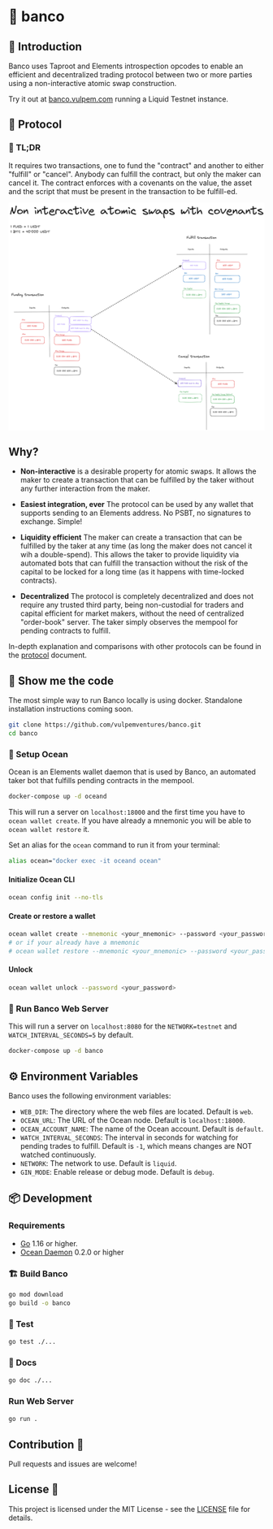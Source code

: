 # 🏦 banco

## 📖 Introduction

Banco uses Taproot and Elements introspection opcodes to enable an efficient and decentralized trading protocol between two or more parties using a non-interactive atomic swap construction.

Try it out at [banco.vulpem.com](https://banco.vulpem.com) running a Liquid Testnet instance.

## 🧿 Protocol

### 🍔 TL;DR

It requires two transactions, one to fund the "contract" and another to either "fulfill" or "cancel". Anybody can fulfill the contract, but only the maker can cancel it. The contract enforces with a covenants on the value, the asset and the script that must be present in the transaction to be fulfill-ed.
<div style="display: flex; justify-content: center;">
  <img src="non-interactive-atomic-swaps.png" alt="diagram">
</div>

## Why?

- **Non-interactive** is a desirable property for atomic swaps. It allows the maker to create a transaction that can be fulfilled by the taker without any further interaction from the maker.

- **Easiest integration, ever** The protocol can be used by any wallet that supports sending to an Elements address. No PSBT, no signatures to exchange. Simple!

- **Liquidity efficient**  The maker can create a transaction that can be fulfilled by the taker at any time (as long the maker does not cancel it wih a double-spend). This allows the taker to provide liquidity via automated bots that can fulfill the transaction without the risk of the capital to be locked for a long time (as it happens with time-locked contracts).

- **Decentralized** The protocol is completely decentralized and does not require any trusted third party, being non-custodial for traders and capital efficient for market makers, without the need of centralized "order-book" server. The taker simply observes the mempool for pending contracts to fulfill.

In-depth explanation and comparisons with other protocols can be found in the [protocol](./PROTOCOL.md) document.

## 🏃 Show me the code

The most simple way to run Banco locally is using docker. Standalone installation instructions coming soon.

```bash
git clone https://github.com/vulpemventures/banco.git
cd banco
```

### 🌊 Setup Ocean

Ocean is an Elements wallet daemon that is used by Banco, an automated taker bot that fulfills pending contracts in the mempool.

```bash
docker-compose up -d oceand
```

This will run a server on `localhost:18000` and the first time you have to `ocean wallet create`. If you have already a mnemonic you will be able to `ocean wallet restore` it.

Set an alias for the `ocean` command to run it from your terminal:

```bash
alias ocean="docker exec -it oceand ocean"
```

#### Initialize Ocean CLI

```bash
ocean config init --no-tls
```

#### Create or restore a wallet

```bash
ocean wallet create --mnemonic <your_mnemonic> --password <your_password>
# or if your already have a mnemonic
# ocean wallet restore --mnemonic <your_mnemonic> --password <your_password>
```

#### Unlock

```bash
ocean wallet unlock --password <your_password>
```

### 🚚 Run Banco Web Server

This will run a server on `localhost:8080` for the `NETWORK=testnet` and `WATCH_INTERVAL_SECONDS=5` by default.

```bash
docker-compose up -d banco
```

## ⚙️ Environment Variables

Banco uses the following environment variables:

- `WEB_DIR`: The directory where the web files are located. Default is `web`.
- `OCEAN_URL`: The URL of the Ocean node. Default is `localhost:18000`.
- `OCEAN_ACCOUNT_NAME`: The name of the Ocean account. Default is `default`.
- `WATCH_INTERVAL_SECONDS`: The interval in seconds for watching for pending trades to fulfill. Default is `-1`, which means changes are NOT watched continuously.
- `NETWORK`: The network to use. Default is `liquid`.
- `GIN_MODE`: Enable release or debug mode. Default is `debug`.

## 📦 Development

### Requirements

- [Go](https://golang.org/) 1.16 or higher.
- [Ocean Daemon](https://github.com/vulpemventures/oceand) 0.2.0 or higher

### 🏗️ Build Banco

```bash
go mod download
go build -o banco
```

### 🧪 Test

```bash
go test ./...
```

### 📝 Docs

```bash
go doc ./...
```

### Run Web Server

  ```bash
  go run .
  ```

## Contribution 🤝

Pull requests and issues are welcome!

## License 📜

This project is licensed under the MIT License - see the [LICENSE](LICENSE) file for details.
